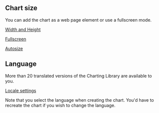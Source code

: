 ## Chart size

You can add the chart as a web page element or use a fullscreen mode.

[Width and Height](https://github.com/Abolfazl2647/Charts/blob/main/Widget-Constructor#width-height)

[Fullscreen](https://github.com/Abolfazl2647/Charts/blob/main/Widget-Constructor#fullscreen)

[Autosize](https://github.com/Abolfazl2647/Charts/blob/main/Widget-Constructor#autosize)

## Language

More than 20 translated versions of the Charting Library are available to you.

[Locale settings](https://github.com/Abolfazl2647/Charts/blob/main/Widget-Constructor#locale)

Note that you select the language when creating the chart. You'd have to recreate the chart if you wish to change the language.
